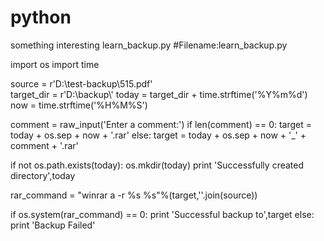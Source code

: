 # python
something interesting
learn_backup.py
#Filename:learn_backup.py

import os
import time

source = r'D:\test-backup\515.pdf'          
target_dir = r'D:\backup\\'
today = target_dir + time.strftime('%Y%m%d')
now = time.strftime('%H%M%S')

comment = raw_input('Enter a comment:')
if len(comment) == 0:
    target = today + os.sep + now + '.rar'
else:
    target = today + os.sep + now + '_' + \
             comment + '.rar'

if not os.path.exists(today):
    os.mkdir(today)
    print 'Successfully created directory',today

rar_command = "winrar a -r %s %s"%(target,''.join(source))

if os.system(rar_command) == 0:
    print 'Successful backup to',target
else:
    print 'Backup Failed'
